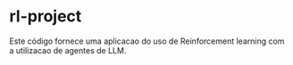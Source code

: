 # rl-project

Este código fornece uma aplicacao do uso de Reinforcement learning com a utilizacao de agentes de LLM.
